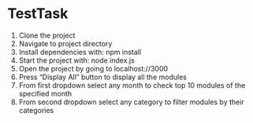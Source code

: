# TestTask

1. Clone the project
2. Navigate to project directory 
3. Install dependencies with: npm install
4. Start the project with: node index.js 
5. Open the project by going to localhost://3000
6. Press “Display All” button to display all the modules
7. From first dropdown select any month to check top 10 modules of the specified month 
8. From second dropdown select any category to filter modules by their categories
